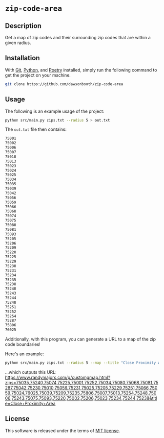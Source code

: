 # `zip-code-area`

## Description

Get a map of zip codes and their surrounding zip codes that are within a given radius.

## Installation

With [Git](https://git-scm.com/downloads), [Python](https://www.python.org/downloads/), and [Poetry](https://python-poetry.org/docs/) installed, simply run the following command to get the project on your machine.

```bash
git clone https://github.com/dawsonbooth/zip-code-area
```

## Usage

The following is an example usage of the project:

```bash
python src/main.py zips.txt --radius 5 > out.txt
```

The `out.txt` file then contains:

```txt
75001
75002
75006
75007
75010
75013
75023
75024
75025
75034
75035
75039
75042
75056
75059
75066
75068
75074
75075
75080
75081
75093
75205
75206
75209
75220
75225
75229
75230
75231
75234
75235
75238
75240
75243
75244
75248
75251
75252
75254
75287
75806
76025
```

Additionally, with this program, you can generate a URL to a map of the zip code boundaries!

Here's an example:

```bash
python src/main.py zips.txt --radius 5 --map --title "Close Proximity Area"
```

...which outputs this URL: https://www.randymajors.com/p/customgmap.html?zips=75035,75240,75074,75225,75001,75252,75034,75080,75068,75081,75287,75042,75230,75010,75056,75231,75025,75205,75229,75251,75066,75059,75024,76025,75039,75209,75235,75806,75007,75013,75254,75248,75006,75243,75075,75093,75220,75002,75206,75023,75234,75244,75238&title=Close+Proximity+Area

## License

This software is released under the terms of [MIT license](LICENSE).
